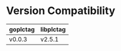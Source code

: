 # Version Compatibility

| goplctag | libplctag |
| -------- | --------- |
| v0.0.3   | v2.5.1    |
